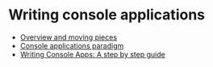 # Writing console applications 

*  [ Overview and moving pieces](overview.md)
*  [ Console applications paradigm](paradigm.md)
*  [ Writing Console Apps: A step by step guide](step-by-step-guide.md)

